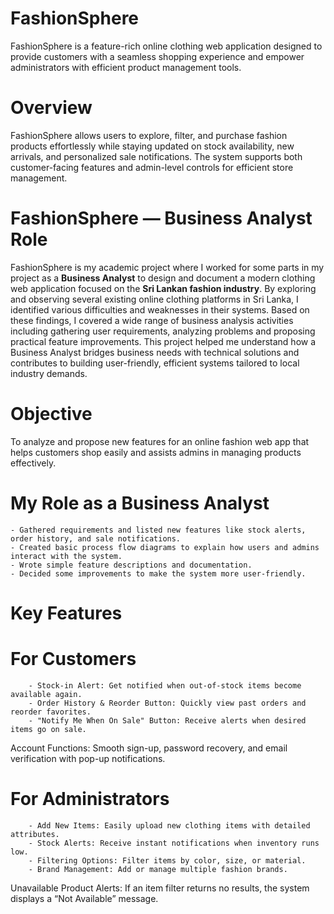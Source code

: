 # FashionSphere
FashionSphere is a feature-rich online clothing web application designed to provide customers with a seamless shopping experience and empower administrators with efficient product management tools.

# Overview

FashionSphere allows users to explore, filter, and purchase fashion products effortlessly while staying updated on stock availability, new arrivals, and personalized sale notifications. The system supports both customer-facing features and admin-level controls for efficient store management.

# FashionSphere — Business Analyst Role

   FashionSphere is my academic project where I worked for some parts in my project as a **Business Analyst** to design and document a modern clothing web application focused on the **Sri Lankan fashion industry**. By exploring and observing several existing online clothing platforms in Sri Lanka, I identified various difficulties and weaknesses in their systems. Based on these findings, I covered a wide range of business analysis activities including gathering user requirements, analyzing problems and proposing practical feature improvements. This project helped me understand how a Business Analyst bridges business needs with technical solutions and contributes to building user-friendly, efficient systems tailored to local industry demands.

# Objective
To analyze and propose new features for an online fashion web app that helps customers shop easily and assists admins in managing products effectively.

# My Role as a Business Analyst
    - Gathered requirements and listed new features like stock alerts, order history, and sale notifications.
    - Created basic process flow diagrams to explain how users and admins interact with the system.
    - Wrote simple feature descriptions and documentation.
    - Decided some improvements to make the system more user-friendly.
    
# Key Features

   # For Customers
        - Stock-in Alert: Get notified when out-of-stock items become available again.
        - Order History & Reorder Button: Quickly view past orders and reorder favorites.
        - "Notify Me When On Sale" Button: Receive alerts when desired items go on sale.
        
  Account Functions: Smooth sign-up, password recovery, and email verification with pop-up notifications.
  
  # For Administrators
        - Add New Items: Easily upload new clothing items with detailed attributes.
        - Stock Alerts: Receive instant notifications when inventory runs low.
        - Filtering Options: Filter items by color, size, or material.
        - Brand Management: Add or manage multiple fashion brands.
        
 Unavailable Product Alerts: If an item filter returns no results, the system displays a “Not Available” message.
